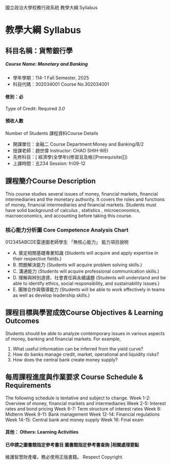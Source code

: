 國立政治大學校務行政系統 教學大綱 Syllabus
# 教學大綱 Syllabus
##  科目名稱：貨幣銀行學 
#####  Course Name: Monetary and Banking
  * 學年學期：114-1 Fall Semester, 2025 
  * 科目代碼：302034001 Course No.302034001
#### 修別：必
Type of Credit: Required 
_3.0_
#### 預收人數
Number of Students
課程資料Course Details
  * 開課單位：金融二 Course Department:Money and Banking/B/2 
  * 授課老師：趙世偉 Instructor: CHAO SHIH-WEI 
  * 先修科目：[ 經濟學(全學年)(修習且及格)]Prerequisite([])
  * 上課時間：五234 Session: fri09-12
##  課程簡介Course Description
This course studies several issues of money, financial markets, financial intermediaries and the monetary authority. It covers the roles and functions of money, financial intermediaries and financial markets. Students must have solid background of calculus , statistics , microeconomics, macroeconomics, and accounting before taking this course.
###  核心能力分析圖 Core Competence Analysis Chart
012345ABCDE雷達圖老師學生
「無核心能力」 
能力項目說明
  * A. 奠定相關基礎專業知識 (Students will acquire and apply expertise in their respective fields.)
  * B. 問題解決能力 (Students will acquire problem solving skills.)
  * C. 溝通能力 (Students will acquire professional communication skills.)
  * D. 理解與辨別道德、社會責任與永續議題 (Students will understand and be able to identify ethics, social responsibility, and sustainability issues.)
  * E. 團隊合作與領導能力 (Students will be able to work effectively in teams as well as develop leadership skills.)
##  課程目標與學習成效Course Objectives & Learning Outcomes 
Students should be able to analyze contemporary issues in various aspects of money, banking and financial markets. For example,
1. What useful information can be inferred from the yield curve?
2. How do banks manage credit, market, operational and liquidity risks?
3. How does the central bank create money supply?
##  每周課程進度與作業要求 Course Schedule & Requirements
The following schedule is tentative and subject to change.
Week 1-2: Overview of money, financial markets and intermediaries
Week 2-5: Interest rates and bond pricing
Week 6-7: Term structure of interest rates
Week 8: Midterm
Week 9-11: Bank management
Week 12-14: Financial regulations
Week 14-15: Central bank and money supply
Week 16: Final exam
####  其他： Others: Learning Activities 
####  已申請之圖書館指定參考書目  圖書館指定參考書查詢 |相關處理要點
維護智慧財產權，務必使用正版書籍。 Respect Copyright.